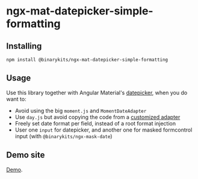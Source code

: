 # ngx-mat-datepicker-simple-formatting

## Installing

    npm install @binarykits/ngx-mat-datepicker-simple-formatting

## Usage

Use this library together with Angular Material's [datepicker](https://material.angular.io/components/datepicker/overview), when you do want to:

- Avoid using the big `moment.js` and `MomentDateAdapter`
- Use `day.js` but avoid copying the code from a [customized adapter](https://github.com/tabuckner/material-dayjs-adapter/blob/master/projects/material-dayjs-adapter/src/lib/adapter/dayjs-date-adapter.ts)
- Freely set date format per field, instead of a root format injection
- User one `input` for datepicker, and another one for masked formcontrol input (with `@binarykits/ngx-mask-date`)


## Demo site

[Demo](https://stackblitz.com/edit/angular-material-date-5srxwu?file=src/app/app.component.html).
